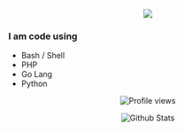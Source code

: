 
<div id="stats" align="center">
<img src="https://readme-typing-svg.herokuapp.com/?color=ff9705&center=true&vCenter=true&lines=Hello,%20Welcome%20to%20my%20Git%20Profile"/>
</div>

### I am code using
- Bash / Shell
- PHP
- Go Lang
- Python


<div id="stats" align="center">

<!-- Visitor -->
![Profile views](https://visitor-badge.glitch.me/badge?page_id=kuydev)

<!-- Github Stats -->
![Github Stats](https://github-readme-stats.vercel.app/api?username=kuydev&theme=blue-green&show_icons=true)

</div>
